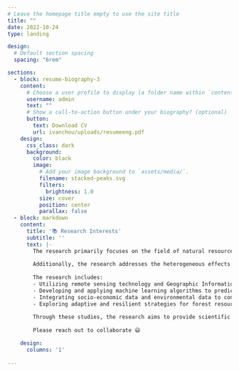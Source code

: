 ```yaml
---
# Leave the homepage title empty to use the site title
title: ""
date: 2022-10-24
type: landing

design:
  # Default section spacing
  spacing: "6rem"

sections:
  - block: resume-biography-3
    content:
      # Choose a user profile to display (a folder name within `content/authors/`)
      username: admin
      text: ""
      # Show a call-to-action button under your biography? (optional)
      button:
        text: Download CV
        url: ivanchou/uploads/resumeeng.pdf
    design:
      css_class: dark
      background:
        color: black
        image:
          # Add your image background to `assets/media/`.
          filename: stacked-peaks.svg
          filters:
            brightness: 1.0
          size: cover
          position: center
          parallax: false
  - block: markdown
    content:
      title: '📚 Research Interests'
      subtitle: ''
      text: |-
        The research primarily focuses on the field of natural resource management and environmental economics, particularly the sustainable utilization of forest resources and the mechanisms of ecological protection policies. It emphasizes the implementation of China's forest tenure reform and its impact on forest ecosystem quality, forest carbon sequestration, and regional economic development. By applying advanced big data analysis and machine learning models, the research aims to reveal the long-term ecological and economic effects of policy reforms from multiple perspectives, providing innovative theoretical frameworks and empirical evidence for global environmental governance.
        
        Additionally, the research addresses the heterogeneous effects of policies across different regions and levels of economic development. Through studies on the clarification of natural resource property rights and the improvement of management efficiency, it proposes practical pathways for promoting sustainable forest management and addressing climate change. The goal is to provide theoretical support and practical references for the efficient management of global natural resources and environmental governance, advancing frontier research for academia and policymakers in addressing environmental challenges.
        
        The research includes:
        - Utilizing remote sensing technology and Geographic Information Systems (GIS) to assess the health status and carbon sequestration capacity of forest ecosystems.
        - Developing and applying machine learning algorithms to predict the long-term impacts of forest resource management policies.
        - Integrating socio-economic data and environmental data to construct comprehensive evaluation models, analyzing the multifaceted effects of policy implementation.
        - Exploring adaptive and resilient strategies for forest resource management policies in the context of climate change.
        
        Through these studies, the research aims to provide scientific basis and policy recommendations for global environmental governance and sustainable development, promoting academic progress and practical innovation in the field of natural resource management.
        
        Please reach out to collaborate 😃

    design:
      columns: '1'
  
---
```

